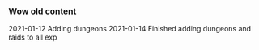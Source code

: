 ### Wow old content

2021-01-12 Adding dungeons
2021-01-14 Finished adding dungeons and raids to all exp
